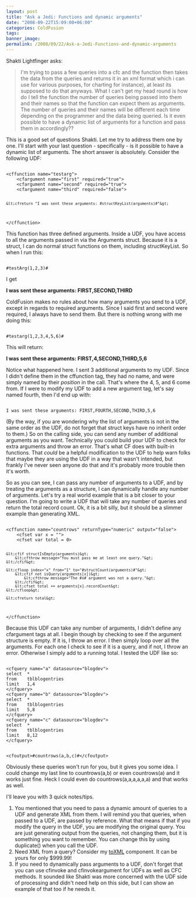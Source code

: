 ```yaml
---
layout: post
title: "Ask a Jedi: Functions and dynamic arguments"
date: "2008-09-22T15:09:00+06:00"
categories: ColdFusion 
tags: 
banner_image: 
permalink: /2008/09/22/Ask-a-Jedi-Functions-and-dynamic-arguments
---
```


Shakti Lightfinger asks:

<blockquote>
<p>
I'm trying to pass a few queries into a cfc and the function then takes the data from the queries and returns it in an xml
format which i can use for various purposes, for charting for instance), at least its supposed to do that anyways. What I can't get my head round is how do I tell the function the number of queries being passed into them and their names so that the function can expect them as arguments. The number of queries and their names will be different each time depending on the programmer and the data being queried. Is it even possible to have a dynamic list of arguments for a function and pass them in accordingly??
</p>
</blockquote>

This is a good set of questions Shakti. Let me try to address them one by one. I'll start with your last question - specifically - is it possible to have a dynamic list of arguments. The short answer is absolutely. Consider the following UDF:

<code>
&lt;cffunction name="testarg"&gt;
	&lt;cfargument name="first" required="true"&gt;
	&lt;cfargument name="second" required="true"&gt;
	&lt;cfargument name="third" required="false"&gt;
		
	&lt;cfreturn "I was sent these arguments: #structKeyList(arguments)#"&gt;
&lt;/cffunction&gt;
</code>

This function has three defined arguments. Inside a UDF, you have access to all the arguments passed in via the Arguments struct. Because it is a struct, I can do normal struct functions on them, including structKeyList. So when I run this:

<code>
#testArg(1,2,3)#
</code>

I get

<b>I was sent these arguments: FIRST,SECOND,THIRD</b>

ColdFusion makes no rules about how many arguments you send to a UDF, except in regards to required arguments. Since I said first and second were required, I always have to send them. But there is nothing wrong with me doing this:

<code>
#testarg(1,2,3,4,5,6)#	
</code>

This will return:

<b>I was sent these arguments: FIRST,4,SECOND,THIRD,5,6</b>

Notice what happened here. I sent 3 additional arguments to my UDF. Since I didn't define them in the cffunction tag, they had no name, and were simply named by their <i>position</i> in the call. That's where the 4, 5, and 6 come from. If I were to modify my UDF to add a new argument tag, let's say named fourth, then I'd end up with:

<code>
I was sent these arguments: FIRST,FOURTH,SECOND,THIRD,5,6
</code>

(By the way, if you are wondering why the list of arguments is not in the same order as the UDF, do not forget that struct keys have no inherit order to them.) So on the calling side, you can send any number of additional arguments as you want. Technically you could build your UDF to check for extra arguments and throw an error. That's what CF does with built-in functions. That <i>could</i> be a helpful modification to the UDF to help warn folks that maybe they are using the UDF in a way that wasn't intended, but frankly I've never seen anyone do that and it's probably more trouble then it's worth.

So as you can see, I can pass any number of arguments to a UDF, and by treating the arguments as a structure, I can dynamically handle any number of arguments. Let's try a real world example that is a bit closer to your question. I'm going to write a UDF that will take any number of queries and return the total record count. Ok, it is a bit silly, but it should be a slimmer example than generating XML.

<code>
&lt;cffunction name="countrows" returnType="numeric" output="false"&gt;
	&lt;cfset var x = ""&gt;
	&lt;cfset var total = 0&gt;
		
	&lt;cfif structIsEmpty(arguments)&gt;
		&lt;cfthrow message="You must pass me at least one query."&gt;
	&lt;/cfif&gt;
	
	&lt;cfloop index="x" from="1" to="#structCount(arguments)#"&gt;
		&lt;cfif not isQuery(arguments[x])&gt;
			&lt;cfthrow message="The #x# argument was not a query."&gt;
		&lt;/cfif&gt;
		&lt;cfset total += arguments[x].recordCount&gt;
	&lt;/cfloop&gt;

	&lt;cfreturn total&gt;
&lt;/cffunction&gt;
</code>

Because this UDF can take any number of arguments, I didn't define any cfargument tags at all. I begin though by checking to see if the argument structure is empty. If it is, I throw an error. I then simply loop over all the arguments. For each one I check to see if it is a query, and if not, I throw an error. Otherwise I simply add to a running total. I tested the UDF like so:

<code>
&lt;cfquery name="a" datasource="blogdev"&gt;
select  *
from	tblblogentries
limit	1,4
&lt;/cfquery&gt;
&lt;cfquery name="b" datasource="blogdev"&gt;
select  *
from	tblblogentries
limit	5,8
&lt;/cfquery&gt;
&lt;cfquery name="c" datasource="blogdev"&gt;
select  *
from	tblblogentries
limit	8,12
&lt;/cfquery&gt;
	
&lt;cfoutput&gt;#countrows(a,b,c)#&lt;/cfoutput&gt;
</code>

Obviously these queries won't run for you, but it gives you some idea. I could change my last line to countrows(a,b) or even countrows(a) and it works just fine. Heck I could even do countrows(a,a,a,a,a,a) and that works as well.

I'll leave you with 3 quick notes/tips.

<ol>
<li>You mentioned that you need to pass a dynamic amount of queries to a UDF and generate XML from them. I will remind you that queries, when passed to a UDF, are passed by reference. What that means if that if you modify the query in the UDF, you are modifying the original query. You are just generating output from the queries, not changing them, but it is something you want to remember. You can change this by using duplicate() when you call the UDF.
<li>Need XML from a query? Consider my <a href="http://www.raymondcamden.com/projects/toxml/">toXML</a> component. It can be yours for only $999.99!
<li>If you need to dynamically pass arguments to a UDF, don't forget that you can use cfinvoke and cfinvokeargument for UDFs as well as CFC methods. It sounded like Shakti was more concerned with the UDF side of processing and didn't need help on this side, but I can show an example of that too if he needs it.
</ol>
